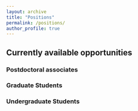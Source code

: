 ```yaml
---
layout: archive
title: "Positions"
permalink: /positions/
author_profile: true
---
```




## Currently available opportunities 

### Postdoctoral associates

### Graduate Students

### Undergraduate Students

